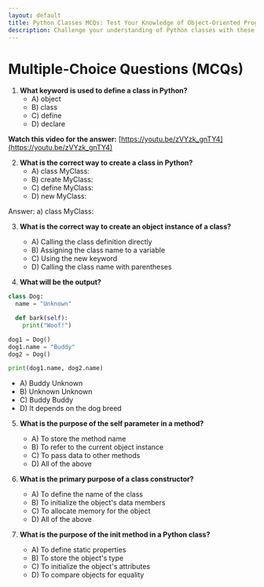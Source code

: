 ```yaml
---
layout: default
title: Python Classes MCQs: Test Your Knowledge of Object-Oriented Programming.
description: Challenge your understanding of Python classes with these multiple-choice questions. Perfect for beginners to practice key concepts like class creation, object instances, constructors, and methods in Python.
---
```

# Multiple-Choice Questions (MCQs)

1. **What keyword is used to define a class in Python?**
   - A) object
   - B) class
   - C) define
   - D) declare

**Watch this video for the answer:** [https://youtu.be/zVYzk_gnTY4](https://youtu.be/zVYzk_gnTY4)

2. **What is the correct way to create a class in Python?**
    - A) class MyClass: 
    - B) create MyClass: 
    - C) define MyClass: 
    - D) new MyClass:

Answer: a) class MyClass:

3. **What is the correct way to create an object instance of a class?**
   - A) Calling the class definition directly
   - B) Assigning the class name to a variable
   - C) Using the new keyword
   - D) Calling the class name with parentheses

4. **What will be the output?**

```python
class Dog:
  name = "Unknown"

  def bark(self):
    print("Woof!")

dog1 = Dog()
dog1.name = "Buddy"
dog2 = Dog()

print(dog1.name, dog2.name)
```

   - A) Buddy Unknown
   - B) Unknown Unknown
   - C) Buddy Buddy
   - D) It depends on the dog breed
  
5. **What is the purpose of the self parameter in a method?**
   - A) To store the method name
   - B) To refer to the current object instance
   - C) To pass data to other methods
   - D) All of the above

6. **What is the primary purpose of a class constructor?**
   - A) To define the name of the class
   - B) To initialize the object's data members
   - C) To allocate memory for the object
   - D) All of the above

7. **What is the purpose of the __init__ method in a Python class?**
    - A) To define static properties
    - B) To store the object's type
    - C) To initialize the object's attributes
    - D) To compare objects for equality
